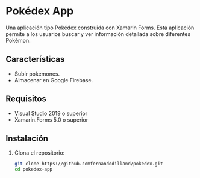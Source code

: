 # Pokédex App

Una aplicación tipo Pokédex construida con Xamarin Forms. Esta aplicación permite a los usuarios buscar y ver información detallada sobre diferentes Pokémon.

## Características

- Subir pokemones.
- Almacenar en Google Firebase.


## Requisitos

- Visual Studio 2019 o superior
- Xamarin.Forms 5.0 o superior

## Instalación

1. Clona el repositorio:
   ```bash
   git clone https://github.comfernandodilland/pokedex.git
   cd pokedex-app
